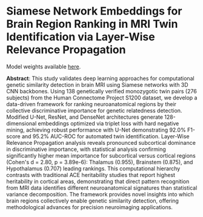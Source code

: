 # Siamese Network Embeddings for Brain Region Ranking in MRI Twin Identification via Layer-Wise Relevance Propagation

Model weights available <a href="https://drive.google.com/drive/folders/1AT22UDsgiR6NRpqpN0CBJRxVZWEFfX68?usp=sharing" target="_blank">here</a>.

**Abstract**: This study validates deep learning approaches for computational genetic similarity detection in brain MRI using Siamese networks with 3D CNN backbones. Using 138 genetically verified monozygotic twin pairs (276 subjects) from the Human Connectome Project S1200 dataset, we develop a data-driven framework for ranking neuroanatomical regions by their collective discriminative importance for genetic relatedness detection. Modified U-Net, ResNet, and DenseNet architectures generate 128-dimensional embeddings optimized via triplet loss with hard negative mining, achieving robust performance with U-Net demonstrating 92.0% F1-score and 95.2% AUC-ROC for automated twin identification. Layer-Wise Relevance Propagation analysis reveals pronounced subcortical dominance in discriminative importance, with statistical analysis confirming significantly higher mean importance for subcortical versus cortical regions (Cohen's d = 2.80, p = 3.89e-6): Thalamus (0.955), Brainstem (0.875), and Hypothalamus (0.707) leading rankings. This computational hierarchy contrasts with traditional ACE heritability studies that report highest heritability in cortical areas, demonstrating that direct pattern recognition from MRI data identifies different neuroanatomical signatures than statistical variance decomposition. The framework provides novel insights into which brain regions collectively enable genetic similarity detection, offering methodological advances for precision neuroimaging applications.

